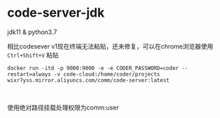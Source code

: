 # code-server-jdk

jdk11 & python3.7

相比codesever v1现在终端无法粘贴，还未修复，可以在chrome浏览器使用 `Ctrl+Shift+V` 粘贴


`docker run -itd -p 9000:9000 -e -e CODER_PASSWORD=coder --restart=always -v code-cloud:/home/coder/projects  wixr7yss.mirror.aliyuncs.com/comm/code-server:latest`

<br/>

使用绝对路径挂载处理权限为comm:user
